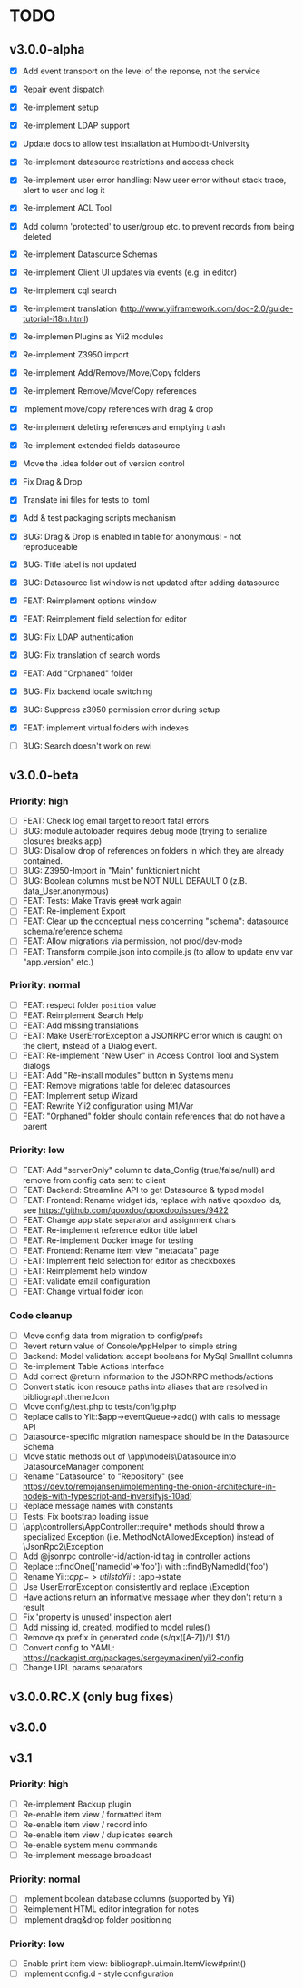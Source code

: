 # TODO

## v3.0.0-alpha
- [x] Add event transport on the level of the reponse, not the service
- [x] Repair event dispatch
- [x] Re-implement setup
- [x] Re-implement LDAP support
- [x] Update docs to allow test installation at Humboldt-University
- [x] Re-implement datasource restrictions and access check
- [x] Re-implement user error handling: New user error without stack trace, alert to user and log it
- [x] Re-implement ACL Tool
- [x] Add column 'protected' to user/group etc. to prevent records from being deleted
- [x] Re-implement Datasource Schemas
- [x] Re-implement Client UI updates via events (e.g. in editor)
- [x] Re-implement cql search
- [x] Re-implement translation (http://www.yiiframework.com/doc-2.0/guide-tutorial-i18n.html)
- [x] Re-implemen Plugins as Yii2 modules
- [x] Re-implement Z3950 import
- [x] Re-implement Add/Remove/Move/Copy folders
- [x] Re-implement Remove/Move/Copy references
- [x] Implement move/copy references with drag & drop
- [x] Re-implement deleting references and emptying trash
- [x] Re-implement extended fields datasource
- [x] Move the .idea folder out of version control
- [x] Fix Drag & Drop
- [x] Translate ini files for tests to .toml
- [x] Add & test packaging scripts mechanism
- [x] BUG: Drag & Drop is enabled in table for anonymous! - not reproduceable
- [x] BUG: Title label is not updated
- [x] BUG: Datasource list window is not updated after adding datasource
- [x] FEAT: Reimplement options window
- [x] FEAT: Reimplement field selection for editor
- [x] BUG: Fix LDAP authentication
- [x] BUG: Fix translation of search words 
- [x] FEAT: Add "Orphaned" folder
- [x] BUG: Fix backend locale switching
- [x] BUG: Suppress z3950 permission error during setup
- [x] FEAT: implement virtual folders with indexes 
- [ ] BUG: Search doesn't work on rewi


## v3.0.0-beta 

### Priority: high
- [ ] FEAT: Check log email target to report fatal errors
- [ ] BUG: module autoloader requires debug mode (trying to serialize closures breaks app)
- [ ] BUG: Disallow drop of references on folders in which they are already contained. 
- [ ] BUG: Z3950-Import in "Main" funktioniert nicht
- [ ] BUG: Boolean columns must be NOT NULL DEFAULT 0 (z.B. data_User.anonymous)
- [ ] FEAT: Tests: Make Travis ~~great~~ work again
- [ ] FEAT: Re-implement Export
- [ ] FEAT: Clear up the conceptual mess concerning "schema": datasource schema/reference schema
- [ ] FEAT: Allow migrations via permission, not prod/dev-mode
- [ ] FEAT: Transform compile.json into compile.js (to allow to update env var "app.version" etc.)

### Priority: normal
- [ ] FEAT: respect folder `position` value
- [ ] FEAT: Reimplement Search Help
- [ ] FEAT: Add missing translations
- [ ] FEAT: Make UserErrorException a JSONRPC error which is caught on the client, instead of a Dialog event. 
- [ ] FEAT: Re-implement "New User" in Access Control Tool and System dialogs
- [ ] FEAT: Add "Re-install modules" button in Systems menu
- [ ] FEAT: Remove migrations table for deleted datasources
- [ ] FEAT: Implement setup Wizard
- [ ] FEAT: Rewrite Yii2 configuration using M1/Var
- [ ] FEAT: "Orphaned" folder should contain references that do not have a parent

### Priority: low
- [ ] FEAT: Add "serverOnly" column to data_Config (true/false/null) and remove from config data sent to client
- [ ] FEAT: Backend: Streamline API to get Datasource & typed model
- [ ] FEAT: Frontend: Rename widget ids, replace with native qooxdoo ids, see https://github.com/qooxdoo/qooxdoo/issues/9422
- [ ] FEAT: Change app state separator and assignment chars
- [ ] FEAT: Re-implement reference editor title label
- [ ] FEAT: Re-implement Docker image for testing
- [ ] FEAT: Frontend: Rename item view "metadata" page
- [ ] FEAT: Implement field selection for editor as checkboxes
- [ ] FEAT: Reimplememt help window
- [ ] FEAT: validate email configuration 
- [ ] FEAT: Change virtual folder icon

### Code cleanup
- [ ] Move config data from migration to config/prefs
- [ ] Revert return value of ConsoleAppHelper to simple string
- [ ] Backend: Model validation: accept booleans for MySql SmallInt columns
- [ ] Re-implement Table Actions Interface
- [ ] Add correct @return information to the JSONRPC methods/actions
- [ ] Convert static icon resouce paths into aliases that are resolved in bibliograph.theme.Icon
- [ ] Move config/test.php to tests/config.php 
- [ ] Replace calls to Yii::$app->eventQueue->add() with calls to message API
- [ ] Datasource-specific migration namespace should be in the Datasource Schema
- [ ] Move static methods out of \app\models\Datasource into DatasourceManager component
- [ ] Rename "Datasource" to "Repository" (see https://dev.to/remojansen/implementing-the-onion-architecture-in-nodejs-with-typescript-and-inversifyjs-10ad)
- [ ] Replace message names with constants
- [ ] Tests: Fix bootstrap loading issue
- [ ] \app\controllers\AppController::require* methods should throw a specialized Exception (i.e. MethodNotAllowedException) instead of \JsonRpc2\Exception
- [ ] Add @jsonrpc controller-id/action-id tag in controller actions
- [ ] Replace ::findOne(['namedid'=>'foo']) with ::findByNamedId('foo')
- [ ] Rename Yii::$app->utils to Yii::$app->state
- [ ] Use UserErrorException consistently and replace \Exception
- [ ] Have actions return an informative message when they don't return a result
- [ ] Fix 'property is unused' inspection alert
- [ ] Add missing id, created, modified to model rules()
- [ ] Remove qx prefix in generated code (s/qx([A-Z])/\L$1/)
- [ ] Convert config to YAML: https://packagist.org/packages/sergeymakinen/yii2-config
- [ ] Change URL params separators

## v3.0.0.RC.X (only bug fixes)

## v3.0.0

## v3.1

### Priority: high
- [ ] Re-implement Backup plugin
- [ ] Re-enable item view / formatted item
- [ ] Re-enable item view / record info
- [ ] Re-enable item view / duplicates search
- [ ] Re-enable system menu commands
- [ ] Re-implement message broadcast

### Priority: normal
- [ ] Implement boolean database columns (supported by Yii)
- [ ] Reimplement HTML editor integration for notes
- [ ] Implement drag&drop folder positioning

### Priority: low
- [ ] Enable print item view: bibliograph.ui.main.ItemView#print()
- [ ] Implement config.d - style configuration